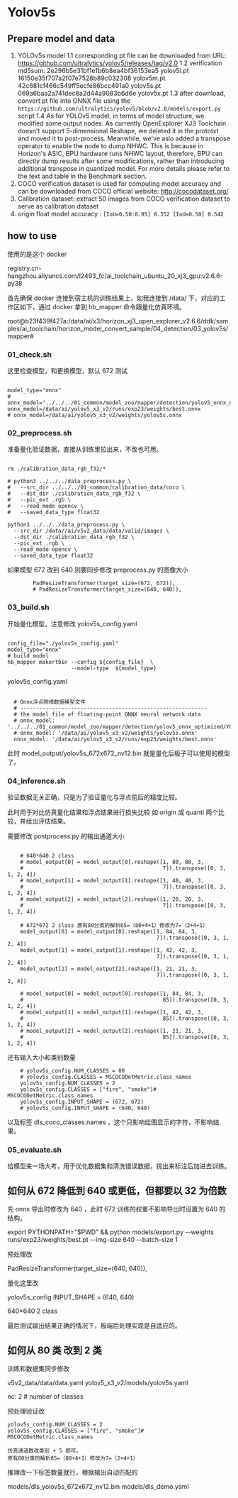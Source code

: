 # Yolov5s

## Prepare model and data
1. YOLOv5s model
  1.1 corresponding pt file can be downloaded from URL: https://github.com/ultralytics/yolov5/releases/tag/v2.0
  1.2 verification md5sum: 
  2e296b5e31bf1e1b6b8ea4bf36153ea5  yolov5l.pt
  16150e35f707a2f07e7528b89c032308  yolov5m.pt
  42c681cf466c549ff5ecfe86bcc491a0  yolov5s.pt
  069a6baa2a741dec8a2d44a9083b6d6e  yolov5x.pt
  1.3 after download, convert pt file into ONNX file using the `https://github.com/ultralytics/yolov5/blob/v2.0/models/export.py` script
  1.4 As for YOLOv5 model, in terms of model structure, we modified some output nodes. As currently OpenExplorer XJ3 Toolchain doesn't support 5-dimensional Reshape, we deleted it in the prototxt and moved it to post-process. Meanwhile, we've aslo added a transpose operator to enable the node to dump NHWC. This is because in Horizon's ASIC, BPU hardware runs NHWC layout, therefore, BPU can directly dump results after some modifications, rather than introducing additional transpose in quantized model. For more details please refer to the text and table in the Benchmark section.
2. COCO verification dataset is used for computing model accuracy and can be downloaded from COCO official website: http://cocodataset.org/
3. Calibration dataset: extract 50 images from COCO verification dataset to serve as calibration dataset
4. origin float model accuracy : `[IoU=0.50:0.95] 0.352 [IoU=0.50] 0.542`

## how to use

使用的是这个 docker 

registry.cn-hangzhou.aliyuncs.com/l2493_fc/ai_toolchain_ubuntu_20_xj3_gpu:v2.6.6-py38

首先确保 docker 连接到宿主机的训练结果上，如我连接到 /data/ 下，对应的工作区如下，通过 docker 拿到 hb_mapper 命令跟量化仿真环境。

root@b23f439f427a:/data/ai/x3/horizon_xj3_open_explorer_v2.6.6/ddk/samples/ai_toolchain/horizon_model_convert_sample/04_detection/03_yolov5s/mapper#

### 01_check.sh

这里检查模型，和更换模型，默认 672 测试

```

model_type="onnx"
# onnx_model="../../../01_common/model_zoo/mapper/detection/yolov5_onnx_optimized/YOLOv5s.onnx"
onnx_model=/data/ai/yolov5_x3_v2/runs/exp23/weights/best.onnx
# onnx_model=/data/ai/yolov5_x3_v2/weights/yolov5s.onnx

```

### 02_preprocess.sh

准备量化验证数据，直接从训练里拉出来，不改也可用。

```

rm ./calibration_data_rgb_f32/*

# python3 ../../../data_preprocess.py \
#   --src_dir ../../../01_common/calibration_data/coco \
#   --dst_dir ./calibration_data_rgb_f32 \
#   --pic_ext .rgb \
#   --read_mode opencv \
#   --saved_data_type float32

python3 ../../../data_preprocess.py \
  --src_dir /data//ai/v5v2_data/data/valid/images \
  --dst_dir ./calibration_data_rgb_f32 \
  --pic_ext .rgb \
  --read_mode opencv \
  --saved_data_type float32

```

如果模型 672 改到 640 则要同步修改 preprocess.py 的图像大小

```
        PadResizeTransformer(target_size=(672, 672)),
        # PadResizeTransformer(target_size=(640, 640)),
```

### 03_build.sh

开始量化模型，注意修改 yolov5s_config.yaml 

```

config_file="./yolov5s_config.yaml"
model_type="onnx"
# build model
hb_mapper makertbin --config ${config_file}  \
                    --model-type  ${model_type}

```

yolov5s_config.yaml 

```

  # Onnx浮点网络数据模型文件
  # -----------------------------------------------------------
  # the model file of floating-point ONNX neural network data
  # onnx_model: '../../../01_common/model_zoo/mapper/detection/yolov5_onnx_optimized/YOLOv5s.onnx'
  # onnx_model: '/data/ai/yolov5_x3_v2/weights/yolov5s.onnx'
  onnx_model: '/data/ai/yolov5_x3_v2/runs/exp23/weights/best.onnx'

```

此时 model_output/yolov5s_672x672_nv12.bin 就是量化后板子可以使用的模型了。

### 04_inference.sh

验证数据无关正确，只是为了验证量化与浮点前后的精度比较。

此时用于对比仿真量化结果和浮点结果进行损失比较 如 origin 或 quanti 两个比较，并给出评估结果。

需要修改 postprocess.py 的输出通道大小

```

    # 640*640 2 class
    # model_output[0] = model_output[0].reshape([1, 80, 80, 3,
    #                                            7]).transpose([0, 3, 1, 2, 4])
    # model_output[1] = model_output[1].reshape([1, 40, 40, 3,
    #                                            7]).transpose([0, 3, 1, 2, 4])
    # model_output[2] = model_output[2].reshape([1, 20, 20, 3,
    #                                            7]).transpose([0, 3, 1, 2, 4])

    # 672*672 2 class 原有80分类的解析85=（80+4+1）修改为7=（2+4+1）
    model_output[0] = model_output[0].reshape([1, 84, 84, 3,
                                               7]).transpose([0, 3, 1, 2, 4])
    model_output[1] = model_output[1].reshape([1, 42, 42, 3,
                                               7]).transpose([0, 3, 1, 2, 4])
    model_output[2] = model_output[2].reshape([1, 21, 21, 3,
                                               7]).transpose([0, 3, 1, 2, 4])

    # model_output[0] = model_output[0].reshape([1, 84, 84, 3,
    #                                            85]).transpose([0, 3, 1, 2, 4])
    # model_output[1] = model_output[1].reshape([1, 42, 42, 3,
    #                                            85]).transpose([0, 3, 1, 2, 4])
    # model_output[2] = model_output[2].reshape([1, 21, 21, 3,
    #                                            85]).transpose([0, 3, 1, 2, 4])

```

还有输入大小和类别数量

```
    # yolov5s_config.NUM_CLASSES = 80
    # yolov5s_config.CLASSES = MSCOCODetMetric.class_names
    yolov5s_config.NUM_CLASSES = 2
    yolov5s_config.CLASSES = ["fire", "smoke"]# MSCOCODetMetric.class_names
    yolov5s_config.INPUT_SHAPE = (672, 672)
    # yolov5s_config.INPUT_SHAPE = (640, 640)
```

以及标签 dls_coco_classes.names ，这个只影响绘图显示的字符，不影响结果。

### 05_evaluate.sh

给模型来一场大考，用于优化数据集和清洗错误数据，挑出来标注后加进去训练。

## 如何从 672 降低到 640 或更低，但都要以 32 为倍数

先 onnx 导出时修改为 640 ，此时 672 训练的权重不影响导出时设置为 640 的结构。

export PYTHONPATH="$PWD" && python models/export.py --weights runs/exp23/weights/best.pt --img-size 640 --batch-size 1

预处理改

PadResizeTransformer(target_size=(640, 640)),

量化这里改 

yolov5s_config.INPUT_SHAPE = (640, 640)

640*640 2 class

最后测试输出结果正确的情况下，板端后处理实现是自适应的。

## 如何从 80 类 改到 2 类

训练和数据集同步修改

v5v2_data/data/data.yaml
yolov5_x3_v2/models/yolov5s.yaml

nc: 2  # number of classes

预处理验证改

    yolov5s_config.NUM_CLASSES = 2
    yolov5s_config.CLASSES = ["fire", "smoke"]# MSCOCODetMetric.class_names

    仿真通道数改类别 + 5 即可。
    原有80分类的解析85=（80+4+1）修改为7=（2+4+1）

推理改一下标签数量就行，根据输出自动匹配的

models/dls_yolov5s_672x672_nv12.bin
models/dls_demo.yaml